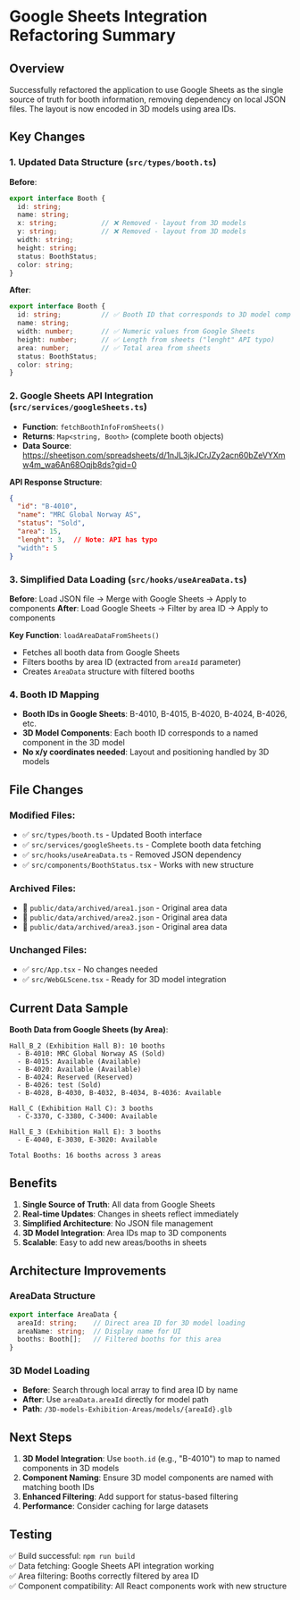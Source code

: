 # Google Sheets Integration Refactoring Summary

## Overview
Successfully refactored the application to use Google Sheets as the single source of truth for booth information, removing dependency on local JSON files. The layout is now encoded in 3D models using area IDs.

## Key Changes

### 1. **Updated Data Structure** (`src/types/booth.ts`)
**Before**:
```typescript
export interface Booth {
  id: string;
  name: string;
  x: string;           // ❌ Removed - layout from 3D models
  y: string;           // ❌ Removed - layout from 3D models  
  width: string;
  height: string;
  status: BoothStatus;
  color: string;
}
```

**After**:
```typescript  
export interface Booth {
  id: string;          // ✅ Booth ID that corresponds to 3D model components
  name: string;
  width: number;       // ✅ Numeric values from Google Sheets
  height: number;      // ✅ Length from sheets ("lenght" API typo)
  area: number;        // ✅ Total area from sheets
  status: BoothStatus;
  color: string;
}
```

### 2. **Google Sheets API Integration** (`src/services/googleSheets.ts`)
- **Function**: `fetchBoothInfoFromSheets()` 
- **Returns**: `Map<string, Booth>` (complete booth objects)
- **Data Source**: https://sheetjson.com/spreadsheets/d/1nJL3jkJCrJZy2acn60bZeVYXmw4m_wa6An68Oqjb8ds?gid=0

**API Response Structure**:
```json
{
  "id": "B-4010",
  "name": "MRC Global Norway AS", 
  "status": "Sold",
  "area": 15,
  "lenght": 3,  // Note: API has typo
  "width": 5
}
```

### 3. **Simplified Data Loading** (`src/hooks/useAreaData.ts`)
**Before**: Load JSON file → Merge with Google Sheets → Apply to components
**After**: Load Google Sheets → Filter by area ID → Apply to components

**Key Function**: `loadAreaDataFromSheets()`
- Fetches all booth data from Google Sheets
- Filters booths by area ID (extracted from `areaId` parameter)
- Creates `AreaData` structure with filtered booths

### 4. **Booth ID Mapping**
- **Booth IDs in Google Sheets**: B-4010, B-4015, B-4020, B-4024, B-4026, etc.
- **3D Model Components**: Each booth ID corresponds to a named component in the 3D model
- **No x/y coordinates needed**: Layout and positioning handled by 3D models

## File Changes

### Modified Files:
- ✅ `src/types/booth.ts` - Updated Booth interface
- ✅ `src/services/googleSheets.ts` - Complete booth data fetching
- ✅ `src/hooks/useAreaData.ts` - Removed JSON dependency
- ✅ `src/components/BoothStatus.tsx` - Works with new structure

### Archived Files:
- 📁 `public/data/archived/area1.json` - Original area data
- 📁 `public/data/archived/area2.json` - Original area data  
- 📁 `public/data/archived/area3.json` - Original area data

### Unchanged Files:
- ✅ `src/App.tsx` - No changes needed
- ✅ `src/WebGLScene.tsx` - Ready for 3D model integration

## Current Data Sample

**Booth Data from Google Sheets (by Area)**:
```
Hall_B_2 (Exhibition Hall B): 10 booths
  - B-4010: MRC Global Norway AS (Sold)
  - B-4015: Available (Available)
  - B-4020: Available (Available)
  - B-4024: Reserved (Reserved)
  - B-4026: test (Sold)
  - B-4028, B-4030, B-4032, B-4034, B-4036: Available

Hall_C (Exhibition Hall C): 3 booths
  - C-3370, C-3380, C-3400: Available

Hall_E_3 (Exhibition Hall E): 3 booths  
  - E-4040, E-3030, E-3020: Available

Total Booths: 16 booths across 3 areas
```

## Benefits

1. **Single Source of Truth**: All data from Google Sheets
2. **Real-time Updates**: Changes in sheets reflect immediately  
3. **Simplified Architecture**: No JSON file management
4. **3D Model Integration**: Area IDs map to 3D components
5. **Scalable**: Easy to add new areas/booths in sheets

## Architecture Improvements

### AreaData Structure
```typescript
export interface AreaData {
  areaId: string;    // Direct area ID for 3D model loading
  areaName: string;  // Display name for UI
  booths: Booth[];   // Filtered booths for this area
}
```

### 3D Model Loading
- **Before**: Search through local array to find area ID by name
- **After**: Use `areaData.areaId` directly for model path
- **Path**: `/3D-models-Exhibition-Areas/models/{areaId}.glb`

## Next Steps

1. **3D Model Integration**: Use `booth.id` (e.g., "B-4010") to map to named components in 3D models
2. **Component Naming**: Ensure 3D model components are named with matching booth IDs
3. **Enhanced Filtering**: Add support for status-based filtering
4. **Performance**: Consider caching for large datasets

## Testing

✅ Build successful: `npm run build`  
✅ Data fetching: Google Sheets API integration working  
✅ Area filtering: Booths correctly filtered by area ID  
✅ Component compatibility: All React components work with new structure
